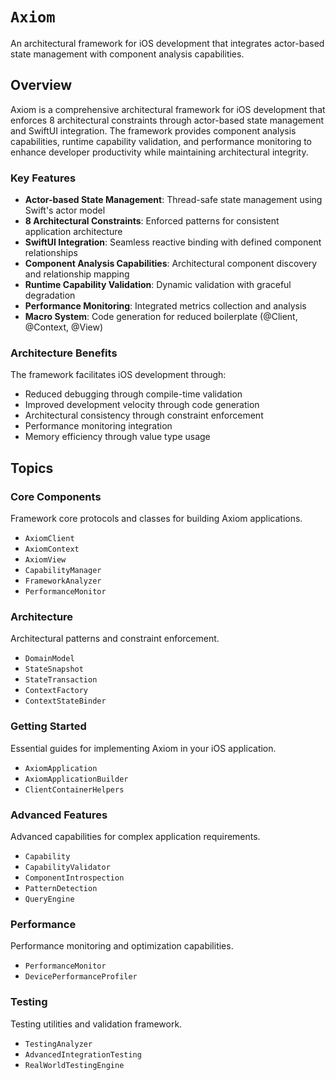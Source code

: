 # ``Axiom``

An architectural framework for iOS development that integrates actor-based state management with component analysis capabilities.

## Overview

Axiom is a comprehensive architectural framework for iOS development that enforces 8 architectural constraints through actor-based state management and SwiftUI integration. The framework provides component analysis capabilities, runtime capability validation, and performance monitoring to enhance developer productivity while maintaining architectural integrity.

### Key Features

- **Actor-based State Management**: Thread-safe state management using Swift's actor model
- **8 Architectural Constraints**: Enforced patterns for consistent application architecture  
- **SwiftUI Integration**: Seamless reactive binding with defined component relationships
- **Component Analysis Capabilities**: Architectural component discovery and relationship mapping
- **Runtime Capability Validation**: Dynamic validation with graceful degradation
- **Performance Monitoring**: Integrated metrics collection and analysis
- **Macro System**: Code generation for reduced boilerplate (@Client, @Context, @View)

### Architecture Benefits

The framework facilitates iOS development through:
- Reduced debugging through compile-time validation
- Improved development velocity through code generation  
- Architectural consistency through constraint enforcement
- Performance monitoring integration
- Memory efficiency through value type usage

## Topics

### Core Components

Framework core protocols and classes for building Axiom applications.

- ``AxiomClient``
- ``AxiomContext`` 
- ``AxiomView``
- ``CapabilityManager``
- ``FrameworkAnalyzer``
- ``PerformanceMonitor``

### Architecture

Architectural patterns and constraint enforcement.

- ``DomainModel``
- ``StateSnapshot``
- ``StateTransaction``
- ``ContextFactory``
- ``ContextStateBinder``

### Getting Started

Essential guides for implementing Axiom in your iOS application.

- ``AxiomApplication``
- ``AxiomApplicationBuilder``
- ``ClientContainerHelpers``

### Advanced Features

Advanced capabilities for complex application requirements.

- ``Capability``
- ``CapabilityValidator``
- ``ComponentIntrospection``
- ``PatternDetection``
- ``QueryEngine``

### Performance

Performance monitoring and optimization capabilities.

- ``PerformanceMonitor``
- ``DevicePerformanceProfiler``

### Testing

Testing utilities and validation framework.

- ``TestingAnalyzer``
- ``AdvancedIntegrationTesting``
- ``RealWorldTestingEngine``